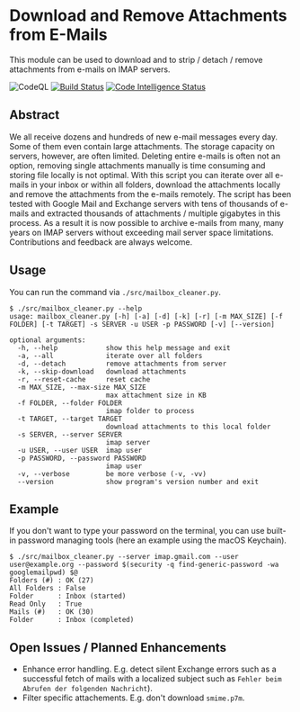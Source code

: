 # Download and Remove Attachments from E-Mails

This module can be used to download and to strip / detach / remove attachments from e-mails on IMAP servers.

![CodeQL](https://github.com/AlexanderWillner/MailboxCleanup/workflows/CodeQL/badge.svg)
[![Build Status](https://scrutinizer-ci.com/g/AlexanderWillner/MailboxCleanup/badges/build.png?b=main)](https://scrutinizer-ci.com/g/AlexanderWillner/MailboxCleanup/build-status/main)
[![Code Intelligence Status](https://scrutinizer-ci.com/g/AlexanderWillner/MailboxCleanup/badges/code-intelligence.svg?b=main)](https://scrutinizer-ci.com/code-intelligence)


## Abstract

We all receive dozens and hundreds of new e-mail messages every day. Some of them even contain large attachments. The storage capacity on servers, however, are often limited. Deleting entire e-mails is often not an option, removing single attachments manually is time consuming and storing file locally is not optimal. With this script you can iterate over all e-mails in your inbox or within all folders, download the attachments locally and remove the attachments from the e-mails remotely. The script has been tested with Google Mail and Exchange servers with tens of thousands of e-mails and extracted thousands of attachments / multiple gigabytes in this process. As a result it is now possible to archive e-mails from many, many years on IMAP servers without exceeding mail server space limitations. Contributions and feedback are always welcome.

## Usage

You can run the command via `./src/mailbox_cleaner.py`.

```shell
$ ./src/mailbox_cleaner.py --help
usage: mailbox_cleaner.py [-h] [-a] [-d] [-k] [-r] [-m MAX_SIZE] [-f FOLDER] [-t TARGET] -s SERVER -u USER -p PASSWORD [-v] [--version]

optional arguments:
  -h, --help            show this help message and exit
  -a, --all             iterate over all folders
  -d, --detach          remove attachments from server
  -k, --skip-download   download attachments
  -r, --reset-cache     reset cache
  -m MAX_SIZE, --max-size MAX_SIZE
                        max attachment size in KB
  -f FOLDER, --folder FOLDER
                        imap folder to process
  -t TARGET, --target TARGET
                        download attachments to this local folder
  -s SERVER, --server SERVER
                        imap server
  -u USER, --user USER  imap user
  -p PASSWORD, --password PASSWORD
                        imap user
  -v, --verbose         be more verbose (-v, -vv)
  --version             show program's version number and exit
```

## Example

If you don't want to type your password on the terminal, you can use built-in password managing tools (here an example using the macOS Keychain).

```shell
$ ./src/mailbox_cleaner.py --server imap.gmail.com --user user@example.org --password $(security -q find-generic-password -wa googlemailpwd) $@
Folders (#) : OK (27)
All Folders : False
Folder      : Inbox (started)
Read Only   : True
Mails (#)   : OK (30)
Folder      : Inbox (completed)
```

## Open Issues / Planned Enhancements

* Enhance error handling. E.g. detect silent Exchange errors such as a successful fetch of mails with a localized subject such as `Fehler beim Abrufen der folgenden Nachricht`).
* Filter specific attachements. E.g. don't download `smime.p7m`.
